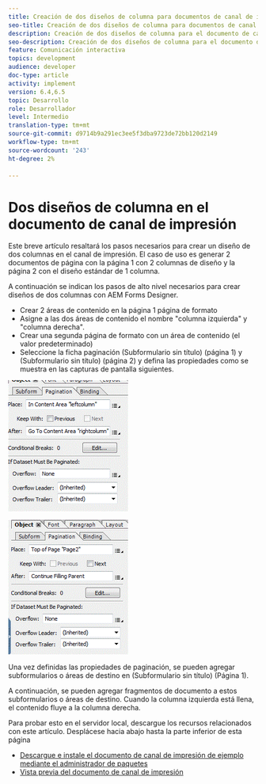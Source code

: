```yaml
---
title: Creación de dos diseños de columna para documentos de canal de impresión
seo-title: Creación de dos diseños de columna para documentos de canal de impresión
description: Creación de dos diseños de columna para el documento de canal de impresión
seo-description: Creación de dos diseños de columna para el documento de canal de impresión
feature: Comunicación interactiva
topics: development
audience: developer
doc-type: article
activity: implement
version: 6.4,6.5
topic: Desarrollo
role: Desarrollador
level: Intermedio
translation-type: tm+mt
source-git-commit: d9714b9a291ec3ee5f3dba9723de72bb120d2149
workflow-type: tm+mt
source-wordcount: '243'
ht-degree: 2%

---
```



# Dos diseños de columna en el documento de canal de impresión

Este breve artículo resaltará los pasos necesarios para crear un diseño de dos columnas en el canal de impresión. El caso de uso es generar 2 documentos de página con la página 1 con 2 columnas de diseño y la página 2 con el diseño estándar de 1 columna.

A continuación se indican los pasos de alto nivel necesarios para crear diseños de dos columnas con AEM Forms Designer.

* Crear 2 áreas de contenido en la página 1 página de formato
* Asigne a las dos áreas de contenido el nombre &quot;columna izquierda&quot; y &quot;columna derecha&quot;.
* Crear una segunda página de formato con un área de contenido (el valor predeterminado)
* Seleccione la ficha paginación (Subformulario sin título) (página 1) y (Subformulario sin título) (página 2) y defina las propiedades como se muestra en las capturas de pantalla siguientes.

![page1](assets/untitledsubform_paginationproperties.gif)

![page2](assets/untitled_subformpage2.gif)

Una vez definidas las propiedades de paginación, se pueden agregar subformularios o áreas de destino en (Subformulario sin título) (Página 1).

A continuación, se pueden agregar fragmentos de documento a estos subformularios o áreas de destino. Cuando la columna izquierda está llena, el contenido fluye a la columna derecha.

Para probar esto en el servidor local, descargue los recursos relacionados con este artículo. Desplácese hacia abajo hasta la parte inferior de esta página

* [Descargue e instale el documento de canal de impresión de ejemplo mediante el administrador de paquetes](assets/print-channel-with-two-column-layout.zip)
* [Vista previa del documento de canal de impresión](http://localhost:4502/content/dam/formsanddocuments/2columnlayout/jcr:content?channel=print&amp;mode=preview&amp;dataRef=service%3A%2F%2FFnDTestData&amp;wcmmode=disabled)
